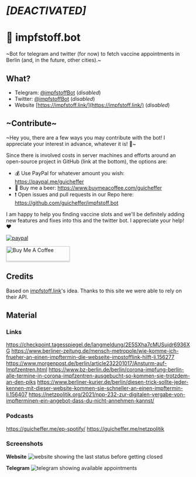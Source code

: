 # *[DEACTIVATED]*

# 💉 impfstoff.bot

~Bot for telegram and twitter (for now) to fetch vaccine appointments in Berlin (and, in the future, other cities).~

## What?

- Telegram: [@impfstoffBot](http://telegram.me/impfstoffBot) (_disabled_)
- Twitter: [@impfstoffBot](https://twitter.com/impfstoffBot) (_disabled_)
- Website [https://impfstoff.link/](https://impfstoff.link/) (_disabled_)

## ~Contribute~

~Hey you, there are a few ways you may contribute with the bot! I appreciate your interest in advance, whatever it is! 💖~

Since there is involved costs in server machines and efforts around an open-source project in GitHub (link at the bottom), the options are:

- 💰 Use PayPal for whatever amount you wish: https://paypal.me/guicheffer
- 🍺 Buy me a beer: https://www.buymeacoffee.com/guicheffer
- ❗️ Open issues and pull requests in our Repo here: https://github.com/guicheffer/impfstoff.bot

I am happy to help you finding vaccine slots and we'll be definitely adding new features and fixes into this and the twitter bot. I appreciate your help! ❤️

[![paypal](https://www.paypalobjects.com/en_US/i/btn/btn_donateCC_LG.gif)](https://paypal.me/guicheffer)

<a href="https://www.buymeacoffee.com/guicheffer" target="_blank"><img src="https://www.buymeacoffee.com/assets/img/custom_images/orange_img.png" alt="Buy Me A Coffee" style="height: 41px !important;width: 174px !important;box-shadow: 0px 3px 2px 0px rgba(190, 190, 190, 0.5) !important;-webkit-box-shadow: 0px 3px 2px 0px rgba(190, 190, 190, 0.5) !important;" ></a>

## Credits

Based on [impfstoff.link](https://impfstoff.link/)'s idea. Thanks to this site we were able to rely on their API.

## Material

### Links
https://checkpoint.tagesspiegel.de/langmeldung/2E5SXha7cMUSujdr6936XG
https://www.berliner-zeitung.de/mensch-metropole/wie-komme-ich-frueher-an-einen-impftermin-die-webseite-impstofflink-hilft-li.156277
https://www.morgenpost.de/berlin/article232201017/Ansturm-auf-Impfzentren.html
https://www.bz-berlin.de/berlin/corona-impfung-berlin-alle-termine-in-corona-impfzentren-ausgebucht-so-kommen-sie-trotzdem-an-den-piks
https://www.berliner-kurier.de/berlin/diesen-trick-sollte-jeder-kennen-mit-dieser-website-kommen-sie-schneller-an-einen-impftermin-li.156407
https://netzpolitik.org/2021/npp-232-zur-digitalen-vergabe-von-impfterminen-ein-angebot-dass-du-nicht-annehmen-kannst/

### Podcasts
https://guicheffer.me/ep-spotify/
https://guicheffer.me/netzpolitik

### Screenshots

**Website**
![website showing the last status before getting closed](https://user-images.githubusercontent.com/5280832/157919041-31033f6c-3eb0-4e47-8d27-565147d94543.png)

**Telegram**
![telegram showing available appointments](https://user-images.githubusercontent.com/5280832/157919604-6c38a143-e606-4575-b18c-2ddd9418580c.jpg)
